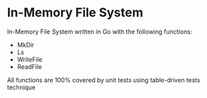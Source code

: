 # In-Memory File System

In-Memory File System written in Go with the following functions:

- MkDir
- Ls
- WriteFile
- ReadFile

All functions are 100% covered by unit tests using table-driven tests technique
